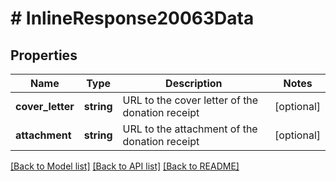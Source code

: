 # # InlineResponse20063Data

## Properties

Name | Type | Description | Notes
------------ | ------------- | ------------- | -------------
**cover_letter** | **string** | URL to the cover letter of the donation receipt | [optional]
**attachment** | **string** | URL to the attachment of the donation receipt | [optional]

[[Back to Model list]](../../README.md#models) [[Back to API list]](../../README.md#endpoints) [[Back to README]](../../README.md)
